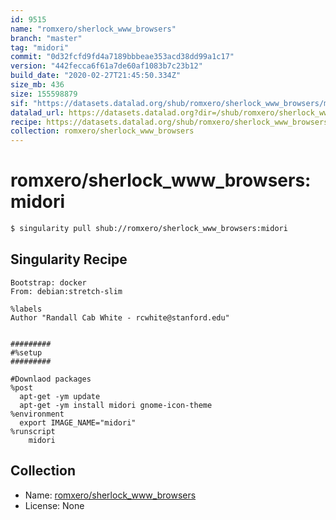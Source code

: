 ```yaml
---
id: 9515
name: "romxero/sherlock_www_browsers"
branch: "master"
tag: "midori"
commit: "0d32fcfd9fd4a7189bbbeae353acd38dd99a1c17"
version: "442fecca6f61a7de60af1083b7c23b12"
build_date: "2020-02-27T21:45:50.334Z"
size_mb: 436
size: 155598879
sif: "https://datasets.datalad.org/shub/romxero/sherlock_www_browsers/midori/2020-02-27-0d32fcfd-442fecca/442fecca6f61a7de60af1083b7c23b12.simg"
datalad_url: https://datasets.datalad.org?dir=/shub/romxero/sherlock_www_browsers/midori/2020-02-27-0d32fcfd-442fecca/
recipe: https://datasets.datalad.org/shub/romxero/sherlock_www_browsers/midori/2020-02-27-0d32fcfd-442fecca/Singularity
collection: romxero/sherlock_www_browsers
---
```


# romxero/sherlock_www_browsers:midori

```bash
$ singularity pull shub://romxero/sherlock_www_browsers:midori
```

## Singularity Recipe

```singularity
Bootstrap: docker
From: debian:stretch-slim

%labels
Author "Randall Cab White - rcwhite@stanford.edu"


#########
#%setup
#########

#Downlaod packages
%post
  apt-get -ym update
  apt-get -ym install midori gnome-icon-theme
%environment
  export IMAGE_NAME="midori"
%runscript
	midori
```

## Collection

 - Name: [romxero/sherlock_www_browsers](https://github.com/romxero/sherlock_www_browsers)
 - License: None

